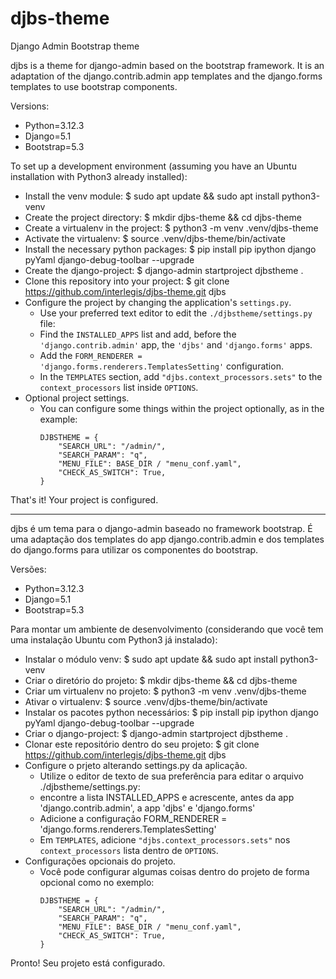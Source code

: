 # djbs-theme
Django Admin Bootstrap theme

djbs is a theme for django-admin based on the bootstrap framework. It is an adaptation of the django.contrib.admin app templates and the django.forms templates to use bootstrap components.

Versions:
- Python=3.12.3
- Django=5.1
- Bootstrap=5.3

To set up a development environment (assuming you have an Ubuntu installation with Python3 already installed):
  - Install the venv module:
    $ sudo apt update && sudo apt install python3-venv
  - Create the project directory:
    $ mkdir djbs-theme && cd djbs-theme
  - Create a virtualenv in the project:
    $ python3 -m venv .venv/djbs-theme
  - Activate the virtualenv:
    $ source .venv/djbs-theme/bin/activate
  - Install the necessary python packages:
    $ pip install pip ipython django pyYaml django-debug-toolbar --upgrade
  - Create the django-project:
    $ django-admin startproject djbstheme .
  - Clone this repository into your project:
    $ git clone https://github.com/interlegis/djbs-theme.git djbs
  - Configure the project by changing the application's `settings.py`.
    - Use your preferred text editor to edit the `./djbstheme/settings.py` file:
    - Find the `INSTALLED_APPS` list and add, before the `'django.contrib.admin'` app, the `'djbs'` and `'django.forms'` apps.
    - Add the `FORM_RENDERER = 'django.forms.renderers.TemplatesSetting'` configuration.
    - In the `TEMPLATES` section, add `"djbs.context_processors.sets"` to the `context_processors` list inside `OPTIONS`.
  - Optional project settings.
    - You can configure some things within the project optionally, as in the example:
      ```
      DJBSTHEME = {
          "SEARCH_URL": "/admin/",
          "SEARCH_PARAM": "q",
          "MENU_FILE": BASE_DIR / "menu_conf.yaml",
          "CHECK_AS_SWITCH": True,
      }
      ```
That's it! Your project is configured.

---

djbs é um tema para o django-admin baseado no framework bootstrap. É uma adaptação dos templates do app django.contrib.admin e dos templates do django.forms para utilizar os componentes do bootstrap.

Versões:
  - Python=3.12.3
  - Django=5.1
  - Bootstrap=5.3
  
Para montar um ambiente de desenvolvimento (considerando que você tem uma instalação Ubuntu com Python3 já instalado):
  - Instalar o módulo venv:
    $ sudo apt update && sudo apt install python3-venv
  - Criar o diretório do projeto:
    $ mkdir djbs-theme && cd djbs-theme
  - Criar um virtualenv no projeto:
    $ python3 -m venv .venv/djbs-theme
  - Ativar o virtualenv:
    $ source .venv/djbs-theme/bin/activate
  - Instalar os pacotes python necessários:
    $ pip install pip ipython django pyYaml django-debug-toolbar --upgrade
  - Criar o django-project:
    $ django-admin startproject djbstheme .
  - Clonar este repositório dentro do seu projeto:
    $ git clone https://github.com/interlegis/djbs-theme.git djbs
  - Configure o prjeto alterando settings.py da aplicação.
    - Utilize o editor de texto de sua preferência para editar o arquivo ./djbstheme/settings.py:
    - encontre a lista INSTALLED_APPS e acrescente, antes da app 'django.contrib.admin', a app 'djbs' e 'django.forms'
    - Adicione a configuração FORM_RENDERER = 'django.forms.renderers.TemplatesSetting'
    - Em `TEMPLATES`, adicione `"djbs.context_processors.sets"` nos `context_processors` lista dentro de `OPTIONS`.
  - Configurações opcionais do projeto.
    - Você pode configurar algumas coisas dentro do projeto de forma opcional como no exemplo:
      ```
      DJBSTHEME = {
          "SEARCH_URL": "/admin/",
          "SEARCH_PARAM": "q",
          "MENU_FILE": BASE_DIR / "menu_conf.yaml",
          "CHECK_AS_SWITCH": True,
      }
      ```
Pronto! Seu projeto está configurado.